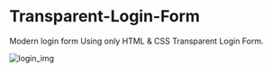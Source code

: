 # Transparent-Login-Form
Modern login form Using only HTML &amp; CSS Transparent Login Form.

![login_img](https://github.com/bshreyank/Transparent-Login-Form/assets/66244570/dc8628a6-910d-4873-b5d8-a25c6f9979c4)
